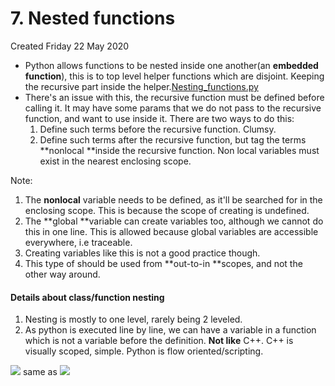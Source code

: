 # 7. Nested functions
Created Friday 22 May 2020


* Python allows functions to be nested inside one another(an **embedded function**), this is to top level helper functions which are disjoint. Keeping the recursive part inside the helper.[Nesting_functions.py](./4._Nested_class_and_functions/nesting_functions.py)
* There's an issue with this, the recursive function must be defined before calling it. It may have some params that we do not pass to the recursive function, and want to use inside it. There are two ways to do this:
	1. Define such terms before the recursive function. Clumsy.
	2. Define such terms after the recursive function, but tag the terms **nonlocal **inside the recursive function. Non local variables must exist in the nearest enclosing scope. 

Note: 

1. The **nonlocal** variable needs to be defined, as it'll be searched for in the enclosing scope. This is because the scope of creating is undefined.
2. The **global **variable can create variables too, although we cannot do this in one line. This is allowed because global variables are accessible everywhere, i.e traceable.
3. Creating variables like this is not a good practice though.
4. This type of should be used from **out-to-in **scopes, and not the other way around.


#### Details about class/function nesting

1. Nesting is mostly to one level, rarely being 2 leveled.
2. As python is executed line by line, we can have a variable in a function which is not a variable before the definition. **Not like** C++. C++ is visually scoped, simple. Python is flow oriented/scripting.

![](pasted_image002%209.png) same as ![](pasted_image003%206.png)

